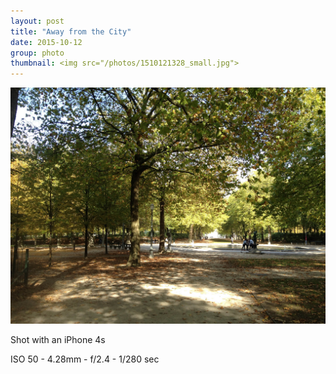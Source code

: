 ```yaml
---
layout: post
title: "Away from the City"
date: 2015-10-12
group: photo
thumbnail: <img src="/photos/1510121328_small.jpg">
---
```

<img src="/photos/1510121328.jpg" class="image fit">

Shot with an iPhone 4s

ISO 50 -
4.28mm -
f/2.4 -
1/280 sec
